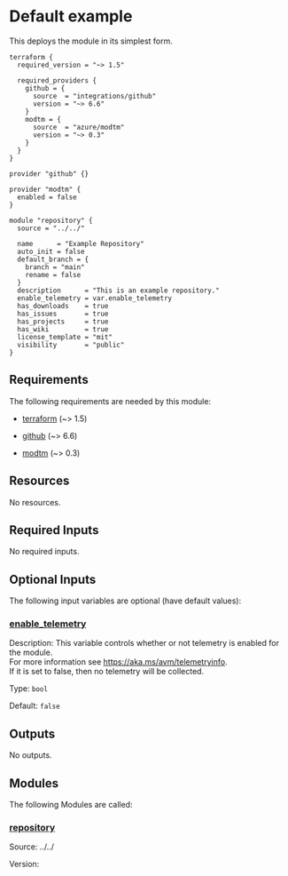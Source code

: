 <!-- BEGIN_TF_DOCS -->
<!-- Code generated by terraform-docs. DO NOT EDIT. -->
# Default example

This deploys the module in its simplest form.

```hcl
terraform {
  required_version = "~> 1.5"

  required_providers {
    github = {
      source  = "integrations/github"
      version = "~> 6.6"
    }
    modtm = {
      source  = "azure/modtm"
      version = "~> 0.3"
    }
  }
}

provider "github" {}

provider "modtm" {
  enabled = false
}

module "repository" {
  source = "../../"

  name      = "Example Repository"
  auto_init = false
  default_branch = {
    branch = "main"
    rename = false
  }
  description      = "This is an example repository."
  enable_telemetry = var.enable_telemetry
  has_downloads    = true
  has_issues       = true
  has_projects     = true
  has_wiki         = true
  license_template = "mit"
  visibility       = "public"
}
```

<!-- markdownlint-disable MD033 -->
## Requirements

The following requirements are needed by this module:

- <a name="requirement_terraform"></a> [terraform](#requirement\_terraform) (~> 1.5)

- <a name="requirement_github"></a> [github](#requirement\_github) (~> 6.6)

- <a name="requirement_modtm"></a> [modtm](#requirement\_modtm) (~> 0.3)

## Resources

No resources.

<!-- markdownlint-disable MD013 -->
## Required Inputs

No required inputs.

## Optional Inputs

The following input variables are optional (have default values):

### <a name="input_enable_telemetry"></a> [enable\_telemetry](#input\_enable\_telemetry)

Description: This variable controls whether or not telemetry is enabled for the module.  
For more information see <https://aka.ms/avm/telemetryinfo>.  
If it is set to false, then no telemetry will be collected.

Type: `bool`

Default: `false`

## Outputs

No outputs.

## Modules

The following Modules are called:

### <a name="module_repository"></a> [repository](#module\_repository)

Source: ../../

Version:

<!-- markdownlint-disable-next-line MD041 -->
<!-- END_TF_DOCS -->